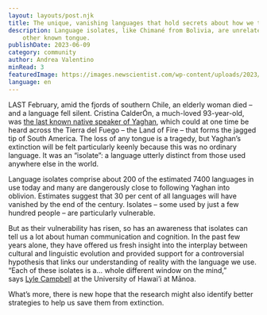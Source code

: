 ```yaml
---
layout: layouts/post.njk
title: The unique, vanishing languages that hold secrets about how we think
description: Language isolates, like Chimané from Bolivia, are unrelated to any
    other known tongue.
publishDate: 2023-06-09
category: community
author: Andrea Valentino
minRead: 3
featuredImage: https://images.newscientist.com/wp-content/uploads/2023/06/12122059/SEI_159388966.jpg?width=900
language: en
---
```


<!--StartFragment-->

LAST February, amid the fjords of southern Chile, an elderly woman died – and a language fell silent. Cristina CalderÓn, a much-loved 93-year-old, was [the last known native speaker of Yaghan](https://www.npr.org/2022/02/18/1081584395/cristina-calderon-chiles-last-known-yaghan-speaker-dies-at-93), which could at one time be heard across the Tierra del Fuego – the Land of Fire – that forms the jagged tip of South America. The loss of any tongue is a tragedy, but Yaghan’s extinction will be felt particularly keenly because this was no ordinary language. It was an “isolate”: a language utterly distinct from those used anywhere else in the world.

Language isolates comprise about 200 of the estimated 7400 languages in use today and many are dangerously close to following Yaghan into oblivion. Estimates suggest that 30 per cent of all languages will have vanished by the end of the century. Isolates – some used by just a few hundred people – are particularly vulnerable.

But as their vulnerability has risen, so has an awareness that isolates can tell us a lot about human communication and cognition. In the past few years alone, they have offered us fresh insight into the interplay between cultural and linguistic evolution and provided support for a controversial hypothesis that links our understanding of reality with the language we use. “Each of these isolates is a… whole different window on the mind,” says [Lyle Campbell](http://ling.hawaii.edu/lyle-campbell/) at the University of Hawai’i at Mānoa.

What’s more, there is new hope that the research might also identify better strategies to help us save them from extinction.

<!--EndFragment-->

